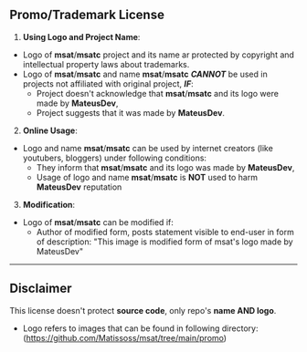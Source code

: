 ## Promo/Trademark License

1. **Using Logo and Project Name**:
- Logo of **msat**/**msatc** project and its name ar protected by copyright and intellectual property laws about trademarks.
- Logo of **msat**/**msatc** and name **msat**/**msatc** ***CANNOT*** be used in projects not affiliated with original project, ***IF***:
    - Project doesn't acknowledge that **msat**/**msatc** and its logo were made by **MateusDev**,
    - Project suggests that it was made by **MateusDev**.
2. **Online Usage**:
- Logo and name **msat**/**msatc** can be used by internet creators (like youtubers, bloggers) under following conditions:
    - They inform that **msat**/**msatc** and its logo was made by **MateusDev**,
    - Usage of logo and name **msat**/**msatc** is **NOT** used to harm **MateusDev** reputation
3. **Modification**:
- Logo of **msat**/**msatc** can be modified if:
    - Author of modified form, posts statement visible to end-user in form of description: 
        "This image is modified form of msat's logo made by MateusDev"

---

## Disclaimer

This license doesn't protect **source code**, only repo's **name AND logo**.

- Logo refers to images that can be found in following directory: (https://github.com/Matissoss/msat/tree/main/promo) 
